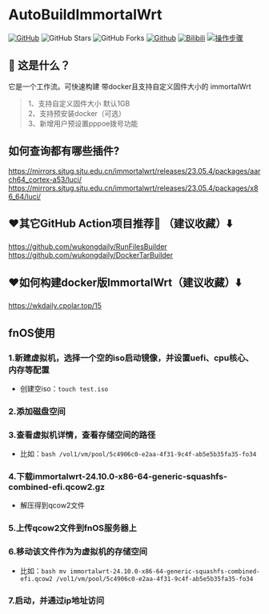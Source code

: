 # AutoBuildImmortalWrt
[![GitHub](https://img.shields.io/github/license/wukongdaily/AutoBuildImmortalWrt.svg?label=LICENSE&logo=github&logoColor=%20)](https://github.com/wukongdaily/AutoBuildImmortalWrt/blob/master/LICENSE)
![GitHub Stars](https://img.shields.io/github/stars/wukongdaily/AutoBuildImmortalWrt.svg?style=flat&logo=appveyor&label=Stars&logo=github)
![GitHub Forks](https://img.shields.io/github/forks/wukongdaily/AutoBuildImmortalWrt.svg?style=flat&logo=appveyor&label=Forks&logo=github) [![Github](https://img.shields.io/badge/RELEASE:AutoBuildImmortalWrt-123456?logo=github&logoColor=fff&labelColor=green&style=flat)](https://github.com/wukongdaily/AutoBuildImmortalWrt/releases) [![Bilibili](https://img.shields.io/badge/Bilibili-123456?logo=bilibili&logoColor=fff&labelColor=fb7299)](https://www.bilibili.com/video/BV1EG6VYCER3) [![操作步骤](https://img.shields.io/badge/YouTube-123456?logo=youtube&labelColor=ff0000)](https://youtu.be/xIVtUwZR6U0)

## 🤔 这是什么？
它是一个工作流。可快速构建 带docker且支持自定义固件大小的 immortalWrt
> 1、支持自定义固件大小 默认1GB <br>
> 2、支持预安装docker（可选）<br>
> 3、新增用户预设置pppoe拨号功能<br>


## 如何查询都有哪些插件?
https://mirrors.sjtug.sjtu.edu.cn/immortalwrt/releases/23.05.4/packages/aarch64_cortex-a53/luci/ <br>
https://mirrors.sjtug.sjtu.edu.cn/immortalwrt/releases/23.05.4/packages/x86_64/luci/

## ❤️其它GitHub Action项目推荐🌟 （建议收藏）⬇️
https://github.com/wukongdaily/RunFilesBuilder<br>
https://github.com/wukongdaily/DockerTarBuilder

## ❤️如何构建docker版ImmortalWrt（建议收藏）⬇️
https://wkdaily.cpolar.top/15
## fnOS使用
### 1.新建虚拟机，选择一个空的iso启动镜像，并设置uefi、cpu核心、内存等配置
- 创建空iso：``` touch test.iso ```
### 2.添加磁盘空间
### 3.查看虚拟机详情，查看存储空间的路径
- 比如：```bash /vol1/vm/pool/5c4906c0-e2aa-4f31-9c4f-ab5e5b35fa35-fo34```
### 4.下载immortalwrt-24.10.0-x86-64-generic-squashfs-combined-efi.qcow2.gz
- 解压得到qcow2文件
### 5.上传qcow2文件到fnOS服务器上
### 6.移动该文件作为为虚拟机的存储空间
- 比如：```bash mv immortalwrt-24.10.0-x86-64-generic-squashfs-combined-efi.qcow2 /vol1/vm/pool/5c4906c0-e2aa-4f31-9c4f-ab5e5b35fa35-fo34```
### 7.启动，并通过ip地址访问

